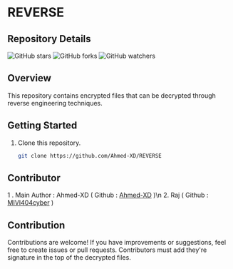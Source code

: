 # REVERSE 

## Repository Details
![GitHub stars](https://img.shields.io/github/stars/Ahmed-XD/REVERSE?style=social)
![GitHub forks](https://img.shields.io/github/forks/Ahmed-XD/REVERSE?style=social)
![GitHub watchers](https://img.shields.io/github/watchers/Ahmed-XD/REVERSE?style=social)


## Overview

This repository contains encrypted files that can be decrypted through reverse engineering techniques.

## Getting Started

1. Clone this repository.
    ```bash
    git clone https://github.com/Ahmed-XD/REVERSE
    ```

## Contributor

1 . Main Author : Ahmed-XD ( Github : [Ahmed-XD](https://github.com/Ahmed-XD) )\n
2. Raj ( Github : [MIVI404cyber](https://github.com/MIVI404cyber) )

## Contribution

Contributions are welcome! If you have improvements or suggestions, feel free to create issues or pull requests.
Contributors must add they're signature in the top of the decrypted files.


